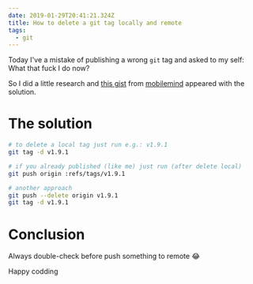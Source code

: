 ```yaml
---
date: 2019-01-29T20:41:21.324Z
title: How to delete a git tag locally and remote
tags:
  - git
---
```

Today I've a mistake of publishing a wrong `git` tag and asked to my self: What that fuck I do now?

So I did a little research and [this gist](https://gist.github.com/mobilemind/7883996) from [mobilemind](https://gist.github.com/mobilemind) appeared with the solution.
# The solution

```sh
# to delete a local tag just run e.g.: v1.9.1
git tag -d v1.9.1

# if you already published (like me) just run (after delete local)
git push origin :refs/tags/v1.9.1

# another approach
git push --delete origin v1.9.1
git tag -d v1.9.1
```

# Conclusion
Always double-check before push something to remote 😂

Happy codding
